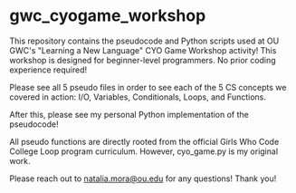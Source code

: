 # gwc_cyogame_workshop

This repository contains the pseudocode and Python scripts used at OU GWC's "Learning a New Language" CYO Game Workshop activity! This workshop is designed for beginner-level programmers. No prior coding experience required!

Please see all 5 pseudo files in order to see each of the 5 CS concepts we covered in action: I/O, Variables, Conditionals, Loops, and Functions.

After this, please see my personal Python implementation of the pseudocode!

All pseudo functions are directly rooted from the official Girls Who Code College Loop program curriculum. However, cyo_game.py is my original work.

Please reach out to natalia.mora@ou.edu for any questions! Thank you!

